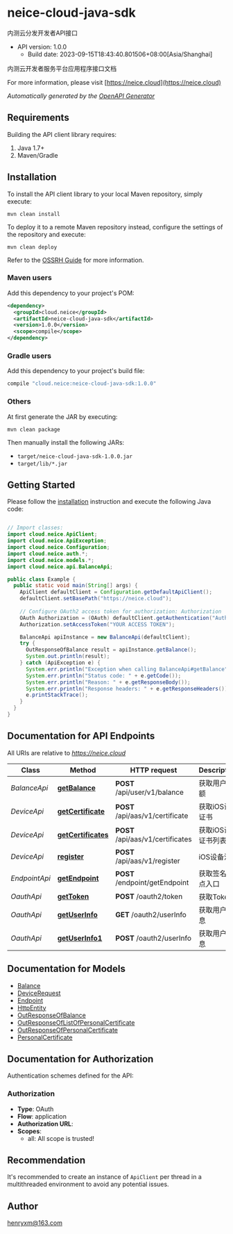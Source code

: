 # neice-cloud-java-sdk

内测云分发开发者API接口
- API version: 1.0.0
  - Build date: 2023-09-15T18:43:40.801506+08:00[Asia/Shanghai]

内测云开发者服务平台应用程序接口文档

  For more information, please visit [https://neice.cloud](https://neice.cloud)

*Automatically generated by the [OpenAPI Generator](https://openapi-generator.tech)*


## Requirements

Building the API client library requires:
1. Java 1.7+
2. Maven/Gradle

## Installation

To install the API client library to your local Maven repository, simply execute:

```shell
mvn clean install
```

To deploy it to a remote Maven repository instead, configure the settings of the repository and execute:

```shell
mvn clean deploy
```

Refer to the [OSSRH Guide](http://central.sonatype.org/pages/ossrh-guide.html) for more information.

### Maven users

Add this dependency to your project's POM:

```xml
<dependency>
  <groupId>cloud.neice</groupId>
  <artifactId>neice-cloud-java-sdk</artifactId>
  <version>1.0.0</version>
  <scope>compile</scope>
</dependency>
```

### Gradle users

Add this dependency to your project's build file:

```groovy
compile "cloud.neice:neice-cloud-java-sdk:1.0.0"
```

### Others

At first generate the JAR by executing:

```shell
mvn clean package
```

Then manually install the following JARs:

* `target/neice-cloud-java-sdk-1.0.0.jar`
* `target/lib/*.jar`

## Getting Started

Please follow the [installation](#installation) instruction and execute the following Java code:

```java

// Import classes:
import cloud.neice.ApiClient;
import cloud.neice.ApiException;
import cloud.neice.Configuration;
import cloud.neice.auth.*;
import cloud.neice.models.*;
import cloud.neice.api.BalanceApi;

public class Example {
  public static void main(String[] args) {
    ApiClient defaultClient = Configuration.getDefaultApiClient();
    defaultClient.setBasePath("https://neice.cloud");
    
    // Configure OAuth2 access token for authorization: Authorization
    OAuth Authorization = (OAuth) defaultClient.getAuthentication("Authorization");
    Authorization.setAccessToken("YOUR ACCESS TOKEN");

    BalanceApi apiInstance = new BalanceApi(defaultClient);
    try {
      OutResponseOfBalance result = apiInstance.getBalance();
      System.out.println(result);
    } catch (ApiException e) {
      System.err.println("Exception when calling BalanceApi#getBalance");
      System.err.println("Status code: " + e.getCode());
      System.err.println("Reason: " + e.getResponseBody());
      System.err.println("Response headers: " + e.getResponseHeaders());
      e.printStackTrace();
    }
  }
}

```

## Documentation for API Endpoints

All URIs are relative to *https://neice.cloud*

Class | Method | HTTP request | Description
------------ | ------------- | ------------- | -------------
*BalanceApi* | [**getBalance**](docs/BalanceApi.md#getBalance) | **POST** /api/user/v1/balance | 获取用户余额
*DeviceApi* | [**getCertificate**](docs/DeviceApi.md#getCertificate) | **POST** /api/aas/v1/certificate | 获取iOS设备证书
*DeviceApi* | [**getCertificates**](docs/DeviceApi.md#getCertificates) | **POST** /api/aas/v1/certificates | 获取iOS设备证书列表
*DeviceApi* | [**register**](docs/DeviceApi.md#register) | **POST** /api/aas/v1/register | iOS设备注册
*EndpointApi* | [**getEndpoint**](docs/EndpointApi.md#getEndpoint) | **POST** /endpoint/getEndpoint | 获取签名节点入口
*OauthApi* | [**getToken**](docs/OauthApi.md#getToken) | **POST** /oauth2/token | 获取Token
*OauthApi* | [**getUserInfo**](docs/OauthApi.md#getUserInfo) | **GET** /oauth2/userInfo | 获取用户信息
*OauthApi* | [**getUserInfo1**](docs/OauthApi.md#getUserInfo1) | **POST** /oauth2/userInfo | 获取用户信息


## Documentation for Models

 - [Balance](docs/Balance.md)
 - [DeviceRequest](docs/DeviceRequest.md)
 - [Endpoint](docs/Endpoint.md)
 - [HttpEntity](docs/HttpEntity.md)
 - [OutResponseOfBalance](docs/OutResponseOfBalance.md)
 - [OutResponseOfListOfPersonalCertificate](docs/OutResponseOfListOfPersonalCertificate.md)
 - [OutResponseOfPersonalCertificate](docs/OutResponseOfPersonalCertificate.md)
 - [PersonalCertificate](docs/PersonalCertificate.md)


## Documentation for Authorization

Authentication schemes defined for the API:
### Authorization

- **Type**: OAuth
- **Flow**: application
- **Authorization URL**: 
- **Scopes**: 
  - all: All scope is trusted!


## Recommendation

It's recommended to create an instance of `ApiClient` per thread in a multithreaded environment to avoid any potential issues.

## Author

henryxm@163.com

